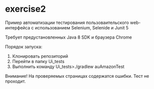 # exercise2

Пример автоматизации тестирования пользоваительского web-интерфейса с использованием Selenium, Selenide и Junit 5

Требует предустановленных Java 8 SDK и браузера Chrome

Порядок запуска:
1. Клонировать репозиторий
2. Перейти в папку Ui_tests
3. Выполнить команду
Ui_tests>./gradlew auAmazonTest

Внимание!
На проверяемых страницах содержатся ошибки. Тест не проходит.
